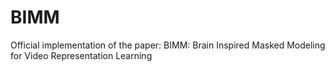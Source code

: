# BIMM
Official implementation of the paper: BIMM: Brain Inspired Masked Modeling for Video Representation Learning
